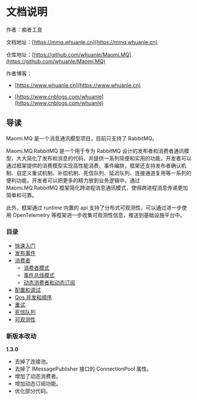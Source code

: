 # 文档说明

作者：痴者工良

文档地址：[https://mmq.whuanle.cn](https://mmq.whuanle.cn)

仓库地址：[https://github.com/whuanle/Maomi.MQ](https://github.com/whuanle/Maomi.MQ)

作者博客：

* [https://www.whuanle.cn](https://www.whuanle.cn)

* [https://www.cnblogs.com/whuanle](https://www.cnblogs.com/whuanle)



## 导读

Maomi.MQ 是一个消息通讯模型项目，目前只支持了 RabbitMQ。

Maomi.MQ.RabbitMQ 是一个用于专为 RabbitMQ 设计的发布者和消费者通讯模型，大大简化了发布和消息的代码，并提供一系列简便和实用的功能，开发者可以通过框架提供的消费模型实现高性能消费、事件编排，框架还支持发布者确认机制、自定义重试机制、补偿机制、死信队列、延迟队列、连接通道复用等一系列的便利功能。开发者可以把更多的精力放到业务逻辑中，通过 Maomi.MQ.RabbitMQ 框架简化跨进程消息通讯模式，使得跨进程消息传递更加简单和可靠。



此外，框架通过 runtime 内置的 api 支持了分布式可观测性，可以通过进一步使用 OpenTelemetry 等框架进一步收集可观测性信息，推送到基础设施平台中。



### 目录

* [快速入门](1.start.md) 
* [发布事件](2.publisher.md)
* [消费者](2.0.consumer.md)
  * [消费者模式](2.1.consumer.md)
  * [事件总线模式](2.2.eventbus.md)
  *  [动态消费者和动态订阅](2.3.dynamic.md) 
* [配置和调试](3.configuration.md)
* [Qos 并发和顺序](4.qos.md)
* [重试](5.retry.md)
* [死信队列](6.dead_queue.md)
* [可观测性](7.opentelemetry.md)



### 新版本改动

**1.3.0**

* 去掉了连接池。
* 去掉了 IMessagePublisher 接口的 ConnectionPool 属性。
* 增加了动态消费者。
* 增加动态订阅功能。
* 优化部分代码。
